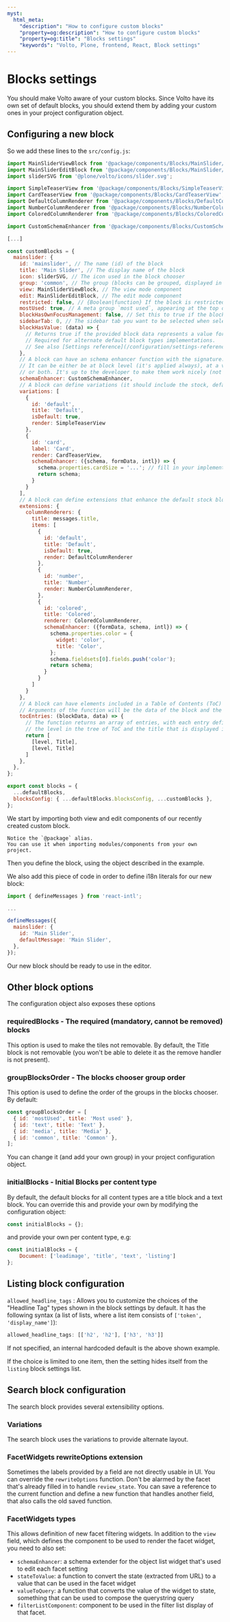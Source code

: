 ```yaml
---
myst:
  html_meta:
    "description": "How to configure custom blocks"
    "property=og:description": "How to configure custom blocks"
    "property=og:title": "Blocks settings"
    "keywords": "Volto, Plone, frontend, React, Block settings"
---
```


# Blocks settings

You should make Volto aware of your custom blocks.
Since Volto have its own set of default blocks, you should extend them by adding your custom ones in your project configuration object.

## Configuring a new block

So we add these lines to the `src/config.js`:

```js
import MainSliderViewBlock from '@package/components/Blocks/MainSlider/View';
import MainSliderEditBlock from '@package/components/Blocks/MainSlider/Edit';
import sliderSVG from '@plone/volto/icons/slider.svg';

import SimpleTeaserView from '@package/components/Blocks/SimpleTeaserView';
import CardTeaserView from '@package/components/Blocks/CardTeaserView';
import DefaultColumnRenderer from '@package/components/Blocks/DefaultColumnRenderer';
import NumberColumnRenderer from '@package/components/Blocks/NumberColumnRenderer';
import ColoredColumnRenderer from '@package/components/Blocks/ColoredColumnRenderer';

import CustomSchemaEnhancer from '@package/components/Blocks/CustomSchemaEnhancer';

[...]

const customBlocks = {
  mainslider: {
    id: 'mainslider', // The name (id) of the block
    title: 'Main Slider', // The display name of the block
    icon: sliderSVG, // The icon used in the block chooser
    group: 'common', // The group (blocks can be grouped, displayed in the chooser)
    view: MainSliderViewBlock, // The view mode component
    edit: MainSliderEditBlock, // The edit mode component
    restricted: false, // {Boolean|function} If the block is restricted, it won't show in the chooser. The function signature is `({properties, block})` where `properties` is the current object data and `block` is the block being evaluated in `BlockChooser`.
    mostUsed: true, // A meta group `most used`, appearing at the top of the chooser
    blockHasOwnFocusManagement: false, // Set this to true if the block manages its own focus
    sidebarTab: 0, // The sidebar tab you want to be selected when selecting the block
    blockHasValue: (data) => {
      // Returns true if the provided block data represents a value for the current block.
      // Required for alternate default block types implementations.
      // See also [Settings reference](/configuration/settings-reference)
    },
    // A block can have an schema enhancer function with the signature: (schema) => schema
    // It can be either be at block level (it's applied always), at a variation level
    // or both. It's up to the developer to make them work nicely (not conflict) between them
    schemaEnhancer: CustomSchemaEnhancer,
    // A block can define variations (it should include the stock, default one)
    variations: [
      {
        id: 'default',
        title: 'Default',
        isDefault: true,
        render: SimpleTeaserView
      },
      {
        id: 'card',
        label: 'Card',
        render: CardTeaserView,
        schemaEnhancer: ({schema, formData, intl}) => {
          schema.properties.cardSize = '...'; // fill in your implementation
          return schema;
        }
      }
    ],
    // A block can define extensions that enhance the default stock block behavior
    extensions: {
      columnRenderers: {
        title: messages.title,
        items: [
          {
            id: 'default',
            title: 'Default',
            isDefault: true,
            render: DefaultColumnRenderer
          },
          {
            id: 'number',
            title: 'Number',
            render: NumberColumnRenderer,
          },
          {
            id: 'colored',
            title: 'Colored',
            renderer: ColoredColumnRenderer,
            schemaEnhancer: ({formData, schema, intl}) => {
              schema.properties.color = {
                widget: 'color',
                title: 'Color',
              };
              schema.fieldsets[0].fields.push('color');
              return schema;
            }
          }
        ]
      }
    },
    // A block can have elements included in a Table of Contents (ToC) block
    // Arguments of the function will be the data of the block and the data of ToC
    tocEntries: (blockData, data) => {
      // The function returns an array of entries, with each entry defined by
      // the level in the tree of ToC and the title that is displayed in ToC
      return [
        [level, Title],
        [level, Title]
      ]
    },
  },
};

export const blocks = {
  ...defaultBlocks,
  blocksConfig: { ...defaultBlocks.blocksConfig, ...customBlocks },
};
```

We start by importing both view and edit components of our recently created custom block.

```{note}
Notice the `@package` alias.
You can use it when importing modules/components from your own project.
```

Then you define the block, using the object described in the example.

We also add this piece of code in order to define i18n literals for our new block:

```js
import { defineMessages } from 'react-intl';

...

defineMessages({
  mainslider: {
    id: 'Main Slider',
    defaultMessage: 'Main Slider',
  },
});
```

Our new block should be ready to use in the editor.

## Other block options

The configuration object also exposes these options

### requiredBlocks - The required (mandatory, cannot be removed) blocks

This option is used to make the tiles not removable. By default, the Title block is not removable (you won't be able to delete it as the remove handler is not present).

### groupBlocksOrder - The blocks chooser group order

This option is used to define the order of the groups in the blocks chooser. By default:

```js
const groupBlocksOrder = [
  { id: 'mostUsed', title: 'Most used' },
  { id: 'text', title: 'Text' },
  { id: 'media', title: 'Media' },
  { id: 'common', title: 'Common' },
];
```

You can change it (and add your own group) in your project configuration object.

### initialBlocks - Initial Blocks per content type

By default, the default blocks for all content types are a title block and a text block. You can override this and provide your own by modifying the configuration object:

```js
const initialBlocks = {};
```

and provide your own per content type, e.g:

```js
const initialBlocks = {
    Document: ['leadimage', 'title', 'text', 'listing']
};
```

## Listing block configuration

`allowed_headline_tags`
: Allows you to customize the choices of the "Headline Tag" types shown in the block settings by default. It has the following syntax (a list of lists, where a list item consists of `['token', 'display_name']`):

  ```js
  allowed_headline_tags: [['h2', 'h2'], ['h3', 'h3']]
  ```

  If not specified, an internal hardcoded default is the above shown example.

  If the choice is limited to one item, then the setting hides itself from the `listing` block settings list.

## Search block configuration

The search block provides several extensibility options.

### Variations

The search block uses the variations to provide alternate layout.

### FacetWidgets rewriteOptions extension

Sometimes the labels provided by a field are not directly usable in UI. You can
override the `rewriteOptions` function. Don't be alarmed by the facet that's
already filled in to handle `review_state`. You can save a reference to the
current function and define a new function that handles another field, that
also calls the old saved function.

### FacetWidgets types

This allows definition of new facet filtering widgets. In addition to the
`view` field, which defines the component to be used to render the facet
widget, you need to also set:

- `schemaEnhancer`: a schema extender for the object list widget that's used to
  edit each facet setting
- `stateToValue`: a function to convert the state (extracted from URL) to
  a value that can be used in the facet widget
- `valueToQuery`: a function that converts the value of the widget to state,
  something that can be used to compose the querystring query
- `filterListComponent`: component to be used in the filter list display of
  that facet.
